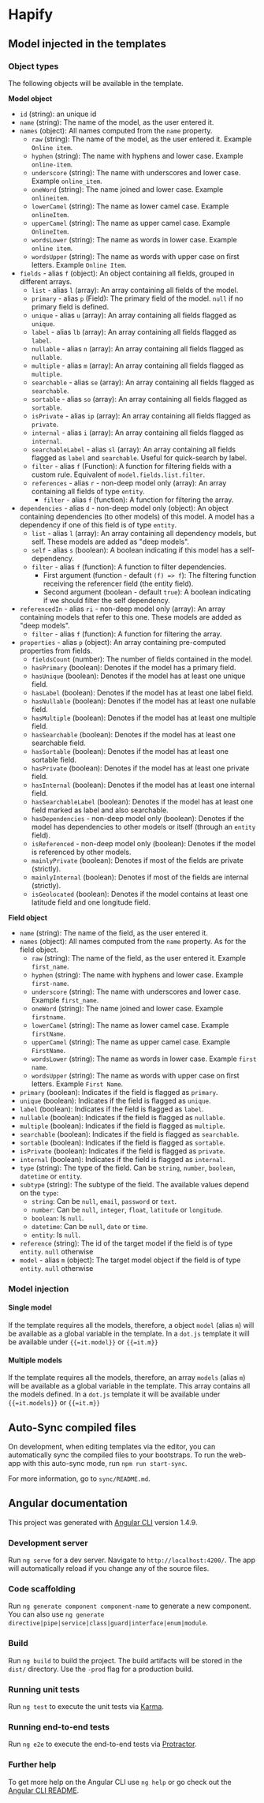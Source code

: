 # Hapify

## Model injected in the templates

### Object types

The following objects will be available in the template.

**Model object**

- `id` (string): an unique id
- `name` (string): The name of the model, as the user entered it.
- `names` (object): All names computed from the `name` property.
    - `raw` (string): The name of the model, as the user entered it. Example `Online item`.
    - `hyphen` (string): The name with hyphens and lower case. Example `online-item`.
    - `underscore` (string): The name with underscores and lower case. Example `online_item`.
    - `oneWord` (string): The name joined and lower case. Example `onlineitem`.
    - `lowerCamel` (string): The name as lower camel case. Example `onlineItem`.
    - `upperCamel` (string): The name as upper camel case. Example `OnlineItem`.
    - `wordsLower` (string): The name as words in lower case. Example `online item`.
    - `wordsUpper` (string): The name as words with upper case on first letters. Example `Online Item`.
- `fields` - alias `f` (object): An object containing all fields, grouped in different arrays.
    - `list` - alias `l` (array): An array containing all fields of the model.
    - `primary` - alias `p` (Field): The primary field of the model. `null` if no primary field is defined.
    - `unique` - alias `u` (array): An array containing all fields flagged as `unique`.
    - `label` - alias `lb` (array): An array containing all fields flagged as `label`.
    - `nullable` - alias `n` (array): An array containing all fields flagged as `nullable`.
    - `multiple` - alias `m` (array): An array containing all fields flagged as `multiple`.
    - `searchable` - alias `se` (array): An array containing all fields flagged as `searchable`.
    - `sortable` - alias `so` (array): An array containing all fields flagged as `sortable`.
    - `isPrivate` - alias `ip` (array): An array containing all fields flagged as `private`.
    - `internal` - alias `i` (array): An array containing all fields flagged as `internal`.
    - `searchableLabel` - alias `sl` (array): An array containing all fields flagged as `label` and `searchable`. Useful for quick-search by label.
    - `filter` - alias `f` (Function): A function for filtering fields with a custom rule. Equivalent of `model.fields.list.filter`.
    - `references` - alias `r` - non-deep model only (array): An array containing all fields of type `entity`.
        - `filter` - alias `f` (function): A function for filtering the array.
- `dependencies` - alias `d` - non-deep model only (object): An object containing dependencies (to other models) of this model. A model has a dependency if one of this field is of type `entity`.
    - `list` - alias `l` (array): An array containing all dependency models, but self. These models are added as "deep models".
    - `self` - alias `s` (boolean): A boolean indicating if this model has a self-dependency.
    - `filter` - alias `f` (function): A function to filter dependencies.
        - First argument (function - default `(f) => f`): The filtering function receiving the referencer field (the entity field).
        - Second argument (boolean - default `true`): A boolean indicating if we should filter the self dependency.
- `referencedIn` - alias `ri` - non-deep model only (array): An array containing models that refer to this one. These models are added as "deep models".
    - `filter` - alias `f` (function): A function for filtering the array.
- `properties` - alias `p` (object): An array containing pre-computed properties from fields.
    - `fieldsCount` (number): The number of fields contained in the model.
    - `hasPrimary` (boolean): Denotes if the model has a primary field.
    - `hasUnique` (boolean): Denotes if the model has at least one unique field.
    - `hasLabel` (boolean): Denotes if the model has at least one label field.
    - `hasNullable` (boolean): Denotes if the model has at least one nullable field.
    - `hasMultiple` (boolean): Denotes if the model has at least one multiple field.
    - `hasSearchable` (boolean): Denotes if the model has at least one searchable field.
    - `hasSortable` (boolean): Denotes if the model has at least one sortable field.
    - `hasPrivate` (boolean): Denotes if the model has at least one private field.
    - `hasInternal` (boolean): Denotes if the model has at least one internal field.
    - `hasSearchableLabel` (boolean): Denotes if the model has at least one field marked as label and also searchable.
    - `hasDependencies` - non-deep model only (boolean): Denotes if the model has dependencies to other models or itself (through an `entity` field).
    - `isReferenced` - non-deep model only (boolean): Denotes if the model is referenced by other models.
    - `mainlyPrivate` (boolean): Denotes if most of the fields are private (strictly).
    - `mainlyInternal` (boolean): Denotes if most of the fields are internal (strictly).
    - `isGeolocated` (boolean): Denotes if the model contains at least one latitude field and one longitude field.
            
**Field object**

- `name` (string): The name of the field, as the user entered it.
- `names` (object): All names computed from the `name` property. As for the field object.
    - `raw` (string): The name of the field, as the user entered it. Example `first_name`.
    - `hyphen` (string): The name with hyphens and lower case. Example `first-name`.
    - `underscore` (string): The name with underscores and lower case. Example `first_name`.
    - `oneWord` (string): The name joined and lower case. Example `firstname`.
    - `lowerCamel` (string): The name as lower camel case. Example `firstName`.
    - `upperCamel` (string): The name as upper camel case. Example `FirstName`.
    - `wordsLower` (string): The name as words in lower case. Example `first name`.
    - `wordsUpper` (string): The name as words with upper case on first letters. Example `First Name`.
- `primary` (boolean): Indicates if the field is flagged as `primary`.
- `unique` (boolean): Indicates if the field is flagged as `unique`.
- `label` (boolean): Indicates if the field is flagged as `label`.
- `nullable` (boolean): Indicates if the field is flagged as `nullable`.
- `multiple` (boolean): Indicates if the field is flagged as `multiple`.
- `searchable` (boolean): Indicates if the field is flagged as `searchable`.
- `sortable` (boolean): Indicates if the field is flagged as `sortable`.
- `isPrivate` (boolean): Indicates if the field is flagged as `private`.
- `internal` (boolean): Indicates if the field is flagged as `internal`.
- `type` (string): The type of the field. Can be `string`, `number`, `boolean`, `datetime` or `entity`.
- `subtype` (string): The subtype of the field. The available values depend on the `type`:
    - `string`: Can be `null`, `email`, `password` or `text`.
    - `number`: Can be `null`, `integer`, `float`, `latitude` or `longitude`.
    - `boolean`: Is `null`.
    - `datetime`: Can be `null`, `date` or `time`.
    - `entity`: Is `null`.
- `reference` (string): The id of the target model if the field is of type `entity`. `null` otherwise
- `model` - alias `m` (object): The target model object if the field is of type `entity`. `null` otherwise

### Model injection

#### Single model

If the template requires all the models, therefore, a object `model` (alias `m`) will be available as a global variable in the template.
In a `dot.js` template it will be available under `{{=it.model}}` or `{{=it.m}}`

#### Multiple models

If the template requires all the models, therefore, an array `models` (alias `m`) will be available as a global variable in the template.
This array contains all the models defined.
In a `dot.js` template it will be available under `{{=it.models}}` or `{{=it.m}}`

## Auto-Sync compiled files

On development, when editing templates via the editor, you can automatically sync the compiled files to your bootstraps.
To run the web-app with this auto-sync mode, run `npm run start-sync`.

For more information, go to `sync/README.md`.

## Angular documentation

This project was generated with [Angular CLI](https://github.com/angular/angular-cli) version 1.4.9.

### Development server

Run `ng serve` for a dev server. Navigate to `http://localhost:4200/`. The app will automatically reload if you change any of the source files.

### Code scaffolding

Run `ng generate component component-name` to generate a new component. You can also use `ng generate directive|pipe|service|class|guard|interface|enum|module`.

### Build

Run `ng build` to build the project. The build artifacts will be stored in the `dist/` directory. Use the `-prod` flag for a production build.

### Running unit tests

Run `ng test` to execute the unit tests via [Karma](https://karma-runner.github.io).

### Running end-to-end tests

Run `ng e2e` to execute the end-to-end tests via [Protractor](http://www.protractortest.org/).

### Further help

To get more help on the Angular CLI use `ng help` or go check out the [Angular CLI README](https://github.com/angular/angular-cli/blob/master/README.md).

